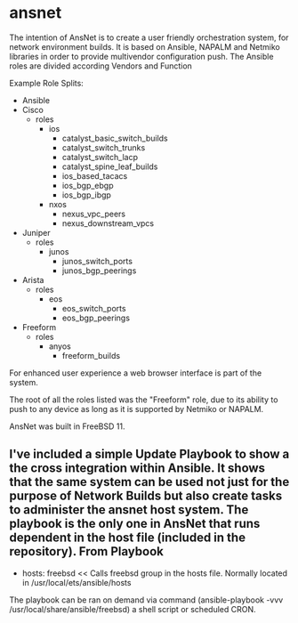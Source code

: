# ansnet

The intention of AnsNet is to create a user friendly orchestration system, for network environment builds.
It is based on Ansible, NAPALM and Netmiko libraries in order to provide multivendor configuration push.
The Ansible roles are divided according Vendors and Function

Example Role Splits:
- Ansible
 - Cisco
   - roles
     - ios
        - catalyst_basic_switch_builds
        - catalyst_switch_trunks
        - catalyst_switch_lacp
        - catalyst_spine_leaf_builds
        - ios_based_tacacs
        - ios_bgp_ebgp
        - ios_bgp_ibgp
      - nxos
        - nexus_vpc_peers
        - nexus_downstream_vpcs
 - Juniper
   - roles
     - junos
        - junos_switch_ports
        - junos_bgp_peerings
 - Arista
   - roles
     - eos
        - eos_switch_ports
        - eos_bgp_peerings
 - Freeform
   - roles
     - anyos
        - freeform_builds
    
For enhanced user experience a web browser interface is part of the system.

The root of all the roles listed was the "Freeform" role, due to its ability to push to any device as long as it is supported by Netmiko or NAPALM.

AnsNet was built in FreeBSD 11.

I've included a simple Update Playbook to show a the cross integration within Ansible. It shows that the same system can be used not just for the purpose of Network Builds but also create tasks to administer the ansnet host system. The playbook is the only one in AnsNet that runs dependent in the host file (included in the repository).
From Playbook
---
- hosts: freebsd << Calls freebsd group in the hosts file. Normally located in /usr/local/ets/ansible/hosts

The playbook can be ran on demand via command (ansible-playbook -vvv /usr/local/share/ansible/freebsd) a shell script or scheduled CRON.

